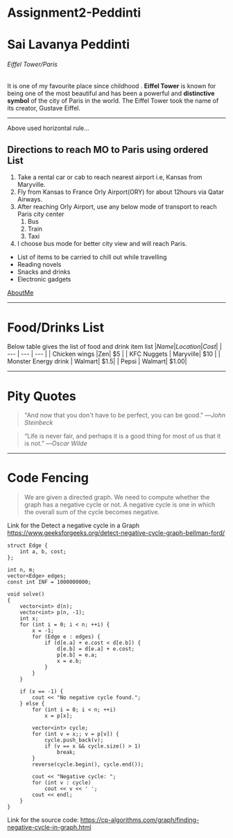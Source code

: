 # Assignment2-Peddinti
# Sai Lavanya Peddinti
######  Eiffel Tower/Paris
It is one of my favourite place since childhood . **Eiffel Tower** is known for being one of the most beautiful and has been a powerful and __distinctive symbol__ of the city of Paris in the world. The Eiffel Tower took the name of its creator, Gustave Eiffel.

***

Above used horizontal rule...
## Directions to reach MO to Paris using ordered List
1. Take a rental car or cab to reach nearest airport i.e, Kansas from Maryville.
2. Fly from Kansas to France Orly Airport(ORY) for about 12hours via Qatar Airways.
3. After reaching Orly Airport, use any below mode of transport to reach Paris city center
    1. Bus
    2. Train
    3. Taxi
4. I choose bus mode for better city view and will reach Paris.
 - List of items to be carried to chill out while travelling
 - Reading novels
 - Snacks and drinks
 - Electronic gadgets

[AboutMe](AboutMe.md)


***

# Food/Drinks List

Below table gives the list of food and drink item list
|*Name*|*Location*|*Cost*|
| --- | --- | --- |
| Chicken wings |Zen| $5 |
| KFC Nuggets | Maryville| $10 |
| Monster Energy drink | Walmart| $1.5|
| Pepsi | Walmart| $1.00|

***

# Pity Quotes
>"And now that you don't have to be perfect, you can be good." —*John Steinbeck*

>“Life is never fair, and perhaps it is a good thing for most of us that it is not.” —*Oscar Wilde*

***

# Code Fencing
> We are given a directed graph. We need to compute whether the graph has a negative cycle or not. A negative cycle is one in which the overall sum of the cycle becomes negative.

Link for the Detect a negative cycle in a Graph
<https://www.geeksforgeeks.org/detect-negative-cycle-graph-bellman-ford/>

```
struct Edge {
    int a, b, cost;
};

int n, m;
vector<Edge> edges;
const int INF = 1000000000;

void solve()
{
    vector<int> d(n);
    vector<int> p(n, -1);
    int x;
    for (int i = 0; i < n; ++i) {
        x = -1;
        for (Edge e : edges) {
            if (d[e.a] + e.cost < d[e.b]) {
                d[e.b] = d[e.a] + e.cost;
                p[e.b] = e.a;
                x = e.b;
            }
        }
    }

    if (x == -1) {
        cout << "No negative cycle found.";
    } else {
        for (int i = 0; i < n; ++i)
            x = p[x];

        vector<int> cycle;
        for (int v = x;; v = p[v]) {
            cycle.push_back(v);
            if (v == x && cycle.size() > 1)
                break;
        }
        reverse(cycle.begin(), cycle.end());

        cout << "Negative cycle: ";
        for (int v : cycle)
            cout << v << ' ';
        cout << endl;
    }
}
```

Link for the source code:
<https://cp-algorithms.com/graph/finding-negative-cycle-in-graph.html>

